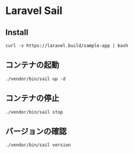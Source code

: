 # Laravel Sail

## Install

`curl -s https://laravel.build/sample-app | bash`

## コンテナの起動

`./vendor/bin/sail up -d`

## コンテナの停止

`./vendor/bin/sail stop`

## バージョンの確認

`./vendor/bin/sail version`
